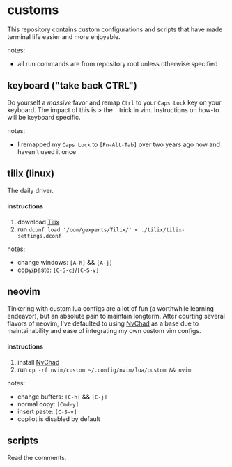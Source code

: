 # customs
This repository contains custom configurations and scripts that have made terminal life easier and more enjoyable.

notes:
- all run commands are from repository root unless otherwise specified

## keyboard ("take back CTRL")
Do yourself a _massive_ favor and remap `Ctrl` to your `Caps Lock` key on your keyboard. The impact of this is > the `.` trick in vim. Instructions on how-to will be keyboard specific.

notes:
- I remapped my `Caps Lock` to `[Fn-Alt-Tab]` over two years ago now and haven't used it once

## tilix (linux)
The daily driver.

#### instructions
1. download [Tilix][tilix]
2. run `dconf load '/com/gexperts/Tilix/' < ./tilix/tilix-settings.dconf`

notes:
- change windows: `[A-h]` && `[A-j]`
- copy/paste: `[C-S-c]`/`[C-S-v]`

## neovim
Tinkering with custom lua configs are a lot of fun (a worthwhile learning endeavor), but an absolute pain to maintain longterm. After courting several flavors of neovim, I've defaulted to using [NvChad][nvchad] as a base due to maintainability and ease of integrating my own custom vim configs.

#### instructions
1. install [NvChad][nvchad]
2. run `cp -rf nvim/custom ~/.config/nvim/lua/custom && nvim`

notes:
- change buffers: `[C-h]` && `[C-j]`
- normal copy: `[Cmd-y]`
- insert paste: `[C-S-v]`
- copilot is disabled by default

## scripts
Read the comments.

[nvchad]: https://nvchad.com/
[tilix]: https://gnunn1.github.io/tilix-web/
